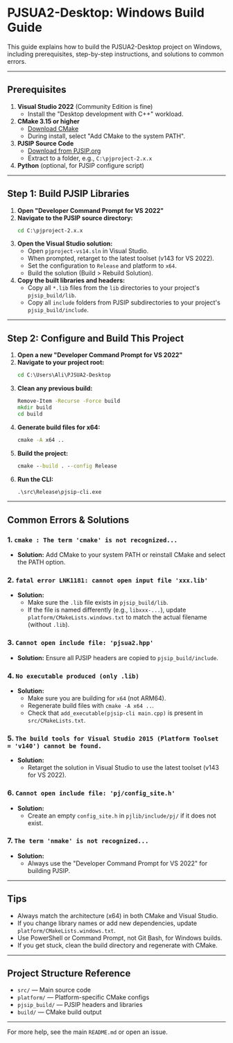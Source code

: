 # PJSUA2-Desktop: Windows Build Guide

This guide explains how to build the PJSUA2-Desktop project on Windows, including prerequisites, step-by-step instructions, and solutions to common errors.

---

## Prerequisites

1. **Visual Studio 2022** (Community Edition is fine)
   - Install the "Desktop development with C++" workload.
2. **CMake 3.15 or higher**
   - [Download CMake](https://cmake.org/download/)
   - During install, select "Add CMake to the system PATH".
3. **PJSIP Source Code**
   - [Download from PJSIP.org](https://www.pjsip.org/download.htm)
   - Extract to a folder, e.g., `C:\pjproject-2.x.x`
4. **Python** (optional, for PJSIP configure script)

---

## Step 1: Build PJSIP Libraries

1. **Open "Developer Command Prompt for VS 2022"**
2. **Navigate to the PJSIP source directory:**
   ```cmd
   cd C:\pjproject-2.x.x
   ```
3. **Open the Visual Studio solution:**
   - Open `pjproject-vs14.sln` in Visual Studio.
   - When prompted, retarget to the latest toolset (v143 for VS 2022).
   - Set the configuration to `Release` and platform to `x64`.
   - Build the solution (Build > Rebuild Solution).
4. **Copy the built libraries and headers:**
   - Copy all `*.lib` files from the `lib` directories to your project's `pjsip_build/lib`.
   - Copy all `include` folders from PJSIP subdirectories to your project's `pjsip_build/include`.

---

## Step 2: Configure and Build This Project

1. **Open a new "Developer Command Prompt for VS 2022"**
2. **Navigate to your project root:**
   ```cmd
   cd C:\Users\Ali\PJSUA2-Desktop
   ```
3. **Clean any previous build:**
   ```cmd
   Remove-Item -Recurse -Force build
   mkdir build
   cd build
   ```
4. **Generate build files for x64:**
   ```cmd
   cmake -A x64 ..
   ```
5. **Build the project:**
   ```cmd
   cmake --build . --config Release
   ```
6. **Run the CLI:**
   ```cmd
   .\src\Release\pjsip-cli.exe
   ```

---

## Common Errors & Solutions

### 1. `cmake : The term 'cmake' is not recognized...`
- **Solution:** Add CMake to your system PATH or reinstall CMake and select the PATH option.

### 2. `fatal error LNK1181: cannot open input file 'xxx.lib'`
- **Solution:**
  - Make sure the `.lib` file exists in `pjsip_build/lib`.
  - If the file is named differently (e.g., `libxxx-...`), update `platform/CMakeLists.windows.txt` to match the actual filename (without `.lib`).

### 3. `Cannot open include file: 'pjsua2.hpp'`
- **Solution:** Ensure all PJSIP headers are copied to `pjsip_build/include`.

### 4. `No executable produced (only .lib)`
- **Solution:**
  - Make sure you are building for `x64` (not ARM64).
  - Regenerate build files with `cmake -A x64 ..`.
  - Check that `add_executable(pjsip-cli main.cpp)` is present in `src/CMakeLists.txt`.

### 5. `The build tools for Visual Studio 2015 (Platform Toolset = 'v140') cannot be found.`
- **Solution:**
  - Retarget the solution in Visual Studio to use the latest toolset (v143 for VS 2022).

### 6. `Cannot open include file: 'pj/config_site.h'`
- **Solution:**
  - Create an empty `config_site.h` in `pjlib/include/pj/` if it does not exist.

### 7. `The term 'nmake' is not recognized...`
- **Solution:**
  - Always use the "Developer Command Prompt for VS 2022" for building PJSIP.

---

## Tips
- Always match the architecture (x64) in both CMake and Visual Studio.
- If you change library names or add new dependencies, update `platform/CMakeLists.windows.txt`.
- Use PowerShell or Command Prompt, not Git Bash, for Windows builds.
- If you get stuck, clean the build directory and regenerate with CMake.

---

## Project Structure Reference
- `src/` — Main source code
- `platform/` — Platform-specific CMake configs
- `pjsip_build/` — PJSIP headers and libraries
- `build/` — CMake build output

---

For more help, see the main `README.md` or open an issue. 